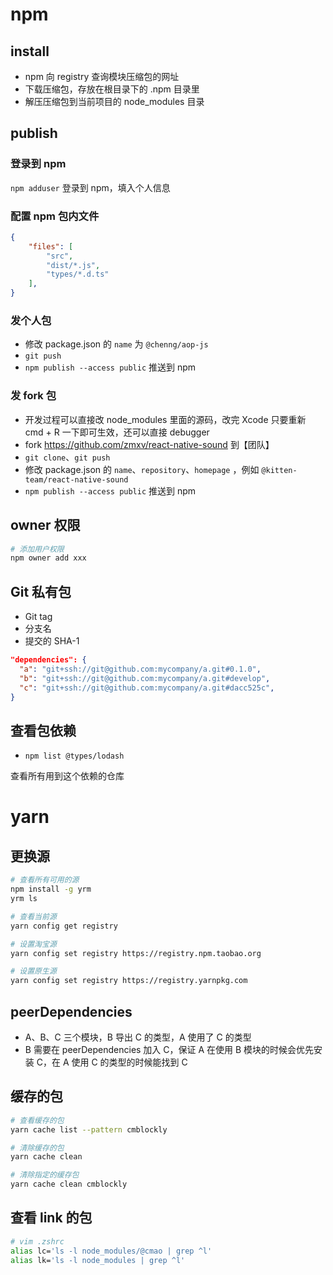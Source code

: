 # npm

## install

- npm 向 registry 查询模块压缩包的网址
- 下载压缩包，存放在根目录下的 .npm 目录里
- 解压压缩包到当前项目的 node_modules 目录

## publish

### 登录到 npm

`npm adduser` 登录到 npm，填入个人信息

### 配置 npm 包内文件

```json
{
    "files": [
        "src",
        "dist/*.js",
        "types/*.d.ts"
    ],
}
```

### 发个人包

- 修改 package.json 的 `name` 为 `@chenng/aop-js`
- `git push`
- `npm publish --access public` 推送到 npm

### 发 fork 包

- 开发过程可以直接改 node_modules 里面的源码，改完 Xcode 只要重新 cmd + R 一下即可生效，还可以直接 debugger
- fork <https://github.com/zmxv/react-native-sound> 到【团队】
- `git clone`、`git push`
- 修改 package.json 的 `name`、`repository`、`homepage` ，例如 `@kitten-team/react-native-sound`
- `npm publish --access public` 推送到 npm

## owner 权限

```sh
# 添加用户权限
npm owner add xxx
```

## Git 私有包

- Git tag
- 分支名
- 提交的 SHA-1

```json
"dependencies": {
  "a": "git+ssh://git@github.com:mycompany/a.git#0.1.0",
  "b": "git+ssh://git@github.com:mycompany/a.git#develop",
  "c": "git+ssh://git@github.com:mycompany/a.git#dacc525c",
}
```

## 查看包依赖

- `npm list @types/lodash`

查看所有用到这个依赖的仓库

# yarn

## 更换源

```sh
# 查看所有可用的源
npm install -g yrm
yrm ls

# 查看当前源
yarn config get registry

# 设置淘宝源
yarn config set registry https://registry.npm.taobao.org

# 设置原生源
yarn config set registry https://registry.yarnpkg.com
```

## peerDependencies

- A、B、C 三个模块，B 导出 C 的类型，A 使用了 C 的类型
- B 需要在 peerDependencies 加入 C，保证 A 在使用 B 模块的时候会优先安装 C，在 A 使用 C 的类型的时候能找到 C

## 缓存的包

```sh
# 查看缓存的包
yarn cache list --pattern cmblockly

# 清除缓存的包
yarn cache clean

# 清除指定的缓存包
yarn cache clean cmblockly
```

## 查看 link 的包

```zsh
# vim .zshrc
alias lc='ls -l node_modules/@cmao | grep ^l'
alias lk='ls -l node_modules | grep ^l'
```
